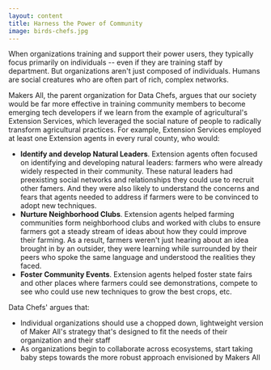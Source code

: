 ```yaml
---
layout: content
title: Harness the Power of Community
image: birds-chefs.jpg
---
```


When organizations training and support their power users, they typically focus primarily on individuals -- even if they are training staff by department. But organizations aren't just composed of individuals. Humans are social creatures who are often part of rich, complex networks. 

Makers All, the parent organization for Data Chefs, argues that our society would be far more effective in training community members to become emerging tech developers if we learn from the example of agricultural's Extension Services, which leveraged the social nature of people to radically transform agricultural practices. For example, Extension Services employed at least one Extension agents in every rural county, who would:

- __Identify and develop Natural Leaders__. Extension agents often focused on identifying and developing natural leaders: farmers who were already widely respected in their community.  These natural leaders had preexisting social networks and relationships they could use to recruit other famers.  And they were also likely to understand the concerns and fears that agents needed to address if farmers were to be convinced to adopt new techniques.  
- __Nurture Neighborhood Clubs__. Extension agents helped farming communities form neighborhood clubs and worked with clubs to ensure farmers got a steady stream of ideas about how they could improve their farming.  As a result, farmers weren't just hearing about an idea brought in by an outsider, they were learning while surrounded by their peers who spoke the same language and understood the realities they faced.  
- __Foster Community Events__. Extension agents helped foster state fairs and other places where farmers could see demonstrations, compete to see who could use new techniques to grow the best crops, etc.

Data Chefs' argues that:
- Individual organizations should use a chopped down, lightweight version of Maker All's strategy that's designed to fit the needs of their organization and their staff 
- As organizations begin to collaborate across ecosystems, start taking baby steps towards the more robust approach envisioned by Makers All
